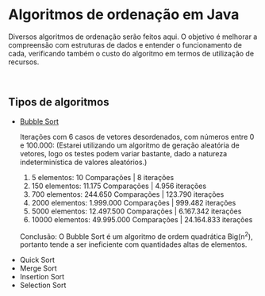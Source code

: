 <h1>Algoritmos de ordenação em Java</h1>

<p>Diversos algoritmos de ordenação serão feitos aqui. O objetivo é melhorar a compreensão com estruturas de dados e entender o funcionamento de cada, verificando também o custo do algoritmo em termos de utilização de recursos.</p><br>

<h2>Tipos de algoritmos</h2>
<ul>
    <li><a href="https://github.com/theus-dev/Java/blob/main/Algoritmos%20de%20Ordena%C3%A7%C3%A3o/bubbleSort.java">Bubble Sort</a>
    <p>Iterações com 6 casos de vetores desordenados, com números entre 0 e 100.000: (Estarei utilizando um algoritmo de geração aleatória de vetores, logo os testes podem variar bastante, dado a natureza indeterminística de valores aleatórios.)</p>
        <ol>
            <li>5 elementos: 10 Comparações | 8 iterações</li>
            <li>150 elementos: 11.175 Comparações | 4.956 iterações</li>
            <li>700 elementos: 244.650 Comparações | 123.790 iterações</li>
            <li>2000 elementos: 1.999.000 Comparações | 999.482 iterações</li>
            <li>5000 elementos: 12.497.500 Comparações | 6.167.342 iterações</li>
            <li>10000 elementos: 49.995.000 Comparações | 24.164.833 iterações</li>
        </ol>
        <p>Conclusão: O Bubble Sort é um algoritmo de ordem quadrática Big(n<sup>2</sup>), portanto tende a ser ineficiente com quantidades altas de elementos.</p>
    </li>
    
    
<li>Quick Sort</li>
<li>Merge Sort</li>
<li>Insertion Sort</li>
<li>Selection Sort</li>
</ul>

